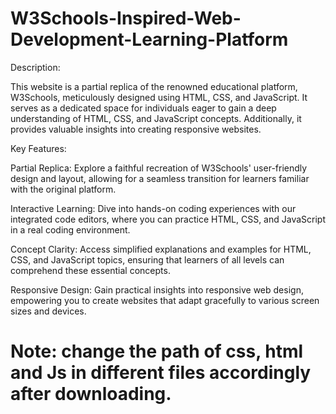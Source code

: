 # W3Schools-Inspired-Web-Development-Learning-Platform


Description:

This website is a partial replica of the renowned educational platform, W3Schools, meticulously designed using HTML, CSS, and JavaScript. It serves as a dedicated space for individuals eager to gain a deep understanding of HTML, CSS, and JavaScript concepts. Additionally, it provides valuable insights into creating responsive websites.


Key Features:

Partial Replica: Explore a faithful recreation of W3Schools' user-friendly design and layout, allowing for a seamless transition for learners familiar with the original platform.

Interactive Learning: Dive into hands-on coding experiences with our integrated code editors, where you can practice HTML, CSS, and JavaScript in a real coding environment.

Concept Clarity: Access simplified explanations and examples for HTML, CSS, and JavaScript topics, ensuring that learners of all levels can comprehend these essential concepts.

Responsive Design: Gain practical insights into responsive web design, empowering you to create websites that adapt gracefully to various screen sizes and devices.

# Note: change the path of css, html and Js in different files accordingly after downloading.
